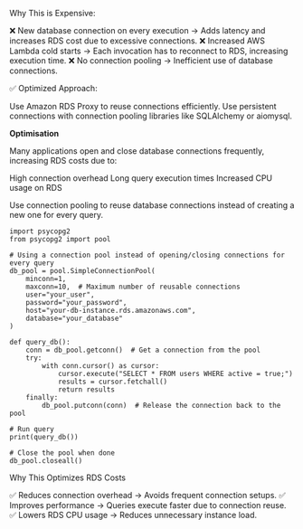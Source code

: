 Why This is Expensive:

❌ New database connection on every execution → Adds latency and increases RDS cost due to excessive connections.
❌ Increased AWS Lambda cold starts → Each invocation has to reconnect to RDS, increasing execution time.
❌ No connection pooling → Inefficient use of database connections.

✅ Optimized Approach:

Use Amazon RDS Proxy to reuse connections efficiently.
Use persistent connections with connection pooling libraries like SQLAlchemy or aiomysql.

**Optimisation**

Many applications open and close database connections frequently, increasing RDS costs due to:

High connection overhead
Long query execution times
Increased CPU usage on RDS

Use connection pooling to reuse database connections instead of creating a new one for every query.

```
import psycopg2
from psycopg2 import pool

# Using a connection pool instead of opening/closing connections for every query
db_pool = pool.SimpleConnectionPool(
    minconn=1,
    maxconn=10,  # Maximum number of reusable connections
    user="your_user",
    password="your_password",
    host="your-db-instance.rds.amazonaws.com",
    database="your_database"
)

def query_db():
    conn = db_pool.getconn()  # Get a connection from the pool
    try:
        with conn.cursor() as cursor:
            cursor.execute("SELECT * FROM users WHERE active = true;")
            results = cursor.fetchall()
            return results
    finally:
        db_pool.putconn(conn)  # Release the connection back to the pool

# Run query
print(query_db())

# Close the pool when done
db_pool.closeall()

```

Why This Optimizes RDS Costs

✅ Reduces connection overhead → Avoids frequent connection setups.
✅ Improves performance → Queries execute faster due to connection reuse.
✅ Lowers RDS CPU usage → Reduces unnecessary instance load.


